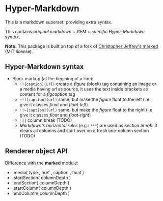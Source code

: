 
# Hyper-Markdown

This is a markdown superset, providing extra syntax.

This contains *original markdown* + *GFM* + *specific Hyper-Markdown syntax*.

**Note:** This package is built on top of a fork of [Christopher Jeffrey's marked](https://github.com/chjj/marked) (MIT license).



## Hyper-Markdown syntax

* Block markup (at the begining of a line):
	* `!![caption](url)` create a *figure* (block) tag containing an image or a media having *url* as source,
	  it uses the text inside brackets as content for a *figcaption* tag
	* `~!![caption](url)` same, but make the *figure* float to the left (i.e. give it classes *float* and *float-left*)
	* `!!~[caption](url)` same, but make the *figure* float to the right (i.e give it classes *float* and *float-right*)
	* `|||` column break (TODO)
	* *Markdown's horizontal rules* (e.g.: `***`) are used as *section break*: it clears all columns and start over
	  on a fresh one-column section (TODO)



## Renderer object API

Difference with the **marked** module:

* .media( type , href , caption , float )
* .startSection( columnDepth )
* .endSection( columnDepth )
* .startColumn( columnDepth )
* .endColumn( columnDepth )


